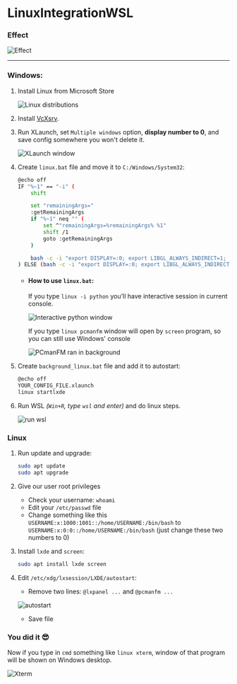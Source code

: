 # LinuxIntegrationWSL
### Effect
![Effect](https://i.imgur.com/DkP1cK5.png)
***
### Windows:
1. Install Linux from Microsoft Store

	![Linux distributions](https://i.imgur.com/wIEhRCu.png)
2. Install [VcXsrv](https://sourceforge.net/projects/vcxsrv/).
3. Run XLaunch, set `Multiple windows` option, **display number to 0**, and save config somewhere you won't delete it.

	![XLaunch window](https://i.imgur.com/PnXCuMh.png)
4. Create `linux.bat` file and move it to `C:/Windows/System32`:
    ```sh
    @echo off
    IF "%~1" == "-i" (
        shift

        set "remainingArgs="
        :getRemainingArgs
        if "%~1" neq "" (
            set ^"remainingArgs=%remainingArgs% %1"
            shift /1
            goto :getRemainingArgs
        )

        bash -c -i "export DISPLAY=:0; export LIBGL_ALWAYS_INDIRECT=1; %remainingArgs%"
    ) ELSE (bash -c -i "export DISPLAY=:0; export LIBGL_ALWAYS_INDIRECT=1; screen -d -m %*")
    ```
    - #### How to use `linux.bat`:
    	If you type `linux -i python` you'll have interactive session in current console.
        
        ![Interactive python window](https://i.imgur.com/1MpxExK.png)
    	
        If you type `linux pcmanfm` window will open by `screen` program, so you can still use Windows' console
        
        ![PCmanFM ran in background](https://i.imgur.com/8HZ6v82.png)
5. Create `background_linux.bat` file and add it to autostart:
    ```sh
    @echo off
    YOUR_CONFIG_FILE.xlaunch
    linux startlxde
    ```
6. Run WSL _(`Win+R`, type `wsl` and enter)_ and do linux steps.

	![run wsl](https://i.imgur.com/dzbmXir.png)

### Linux
1. Run update and upgrade:
    ```sh
    sudo apt update
    sudo apt upgrade
    ```
2. Give our user root privileges
    - Check your username: `whoami`
    - Edit your `/etc/passwd` file
    - Change something like this `USERNAME:x:1000:1001::/home/USERNAME:/bin/bash` to `USERNAME:x:0:0::/home/USERNAME:/bin/bash` (just change these two numbers to 0)
3. Install `lxde` and `screen`:
    ```sh
    sudo apt install lxde screen
    ```
4. Edit `/etc/xdg/lxsession/LXDE/autostart`:
	- Remove two lines: `@lxpanel ...` and `@pcmanfm ...`
	
	![autostart](https://i.imgur.com/mTUhSwR.png)
	- Save file
### You did it :sunglasses:
Now if you type in `cmd` something like `linux xterm`, window of that program will be shown on Windows desktop.

![Xterm](https://i.imgur.com/bYIImlA.png)
